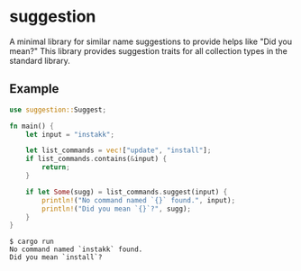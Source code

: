 # suggestion

A minimal library for similar name suggestions to provide helps like "Did you mean?"
This library provides suggestion traits for all collection types in the standard library.

## Example

```rust
use suggestion::Suggest;

fn main() {
    let input = "instakk";

    let list_commands = vec!["update", "install"];
    if list_commands.contains(&input) {
        return;
    }

    if let Some(sugg) = list_commands.suggest(input) {
        println!("No command named `{}` found.", input);
        println!("Did you mean `{}`?", sugg);
    }
}
```

```shell
$ cargo run
No command named `instakk` found.
Did you mean `install`?
```
